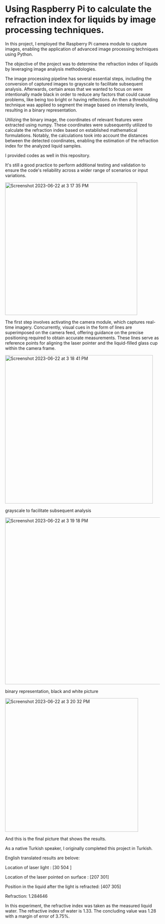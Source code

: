 # Using Raspberry Pi to calculate the refraction index for liquids by image processing techniques.

In this project, I employed the Raspberry Pi camera module to capture images, enabling the application of advanced image processing techniques using Python. 

The objective of the project was to determine the refraction index of liquids by leveraging image analysis methodologies.

The image processing pipeline has several essential steps, including the conversion of captured images to grayscale to facilitate subsequent analysis. 
Afterwards, certain areas that we wanted to focus on were intentionally made black in order to reduce any factors that could cause problems, like being too bright or having reflections.
An then a thresholding technique was applied to segment the image based on intensity levels, resulting in a binary representation.

Utilizing the binary image, the coordinates of relevant features were extracted using numpy. These coordinates were subsequently utilized to calculate the refraction index based on established mathematical formulations. Notably, the calculations took into account the distances between the detected coordinates, enabling the estimation of the refraction index for the analyzed liquid samples.

I provided codes as well in this repository.

It's still a good practice to perform additional testing and validation to ensure the code's reliability across a wider range of scenarios or input variations.


<img width="430" alt="Screenshot 2023-06-22 at 3 17 35 PM" src="https://github.com/developerRD/ImageProcessing/assets/34951241/dd2a00a4-fa09-4c50-909b-f5df5168363e">

The first step involves activating the camera module, which captures real-time imagery. Concurrently, visual cues in the form of lines are superimposed on the camera feed, offering guidance on the precise positioning required to obtain accurate measurements. These lines serve as reference points for aligning the laser pointer and the liquid-filled glass cup within the camera frame.

<img width="481" alt="Screenshot 2023-06-22 at 3 18 41 PM" src="https://github.com/developerRD/ImageProcessing/assets/34951241/e72de86a-a7cc-4c53-95d8-10934be75bb0">

grayscale to facilitate subsequent analysis

<img width="541" alt="Screenshot 2023-06-22 at 3 19 18 PM" src="https://github.com/developerRD/ImageProcessing/assets/34951241/6254a3f7-85d9-4169-a90a-c63fa14cb364"> 

binary representation, black and white picture

<img width="433" alt="Screenshot 2023-06-22 at 3 20 32 PM" src="https://github.com/developerRD/ImageProcessing/assets/34951241/f648ea24-05ec-4dd2-b953-9fb316e22e42">

And this is the final picture that shows the results. 

As a native Turkish speaker, I originally completed this project in Turkish. 

English translated results are belove: 

Location of laser light : [30 504 ] 

Location of the laser pointed on surface : [207 301]

Position in the liquid after the light is refracted: [407 305]

Refraction: 1.284646

In this experiment, the refractive index was taken as the measured liquid water.
The refractive index of water is 1.33. The concluding value was 1.28 with a margin of error of 3.75%.


